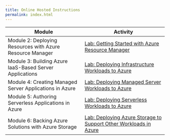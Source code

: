 ```yaml
---
title: Online Hosted Instructions
permalink: index.html
---
```


| Module | Activity |
| --- | --- |
| Module 2: Deploying Resources with Azure Resource Manager | [Lab: Getting Started with Azure Resource Manager](Instructions/Labs/Mod02/20535A_LAB_02.md) |
| Module 3: Building Azure IaaS-Based Server Applications | [Lab: Deploying Infrastructure Workloads to Azure](Instructions/Labs/Mod03/20535A_LAB_03.md) |
| Module 4: Creating Managed Server Applications in Azure | [Lab: Deploying Managed Server Workloads to Azure](Instructions/Labs/Mod04/20535A_LAB_04.md) |
| Module 5: Authoring Serverless Applications in Azure | [Lab: Deploying Serverless Workloads to Azure](Instructions/Labs/Mod05/20535A_LAB_05.md) |
| Module 6: Backing Azure Solutions with Azure Storage  | [Lab: Deploying Azure Storage to Support Other Workloads in Azure](Instructions/Labs/Mod06/20535A_LAB_06.md) |